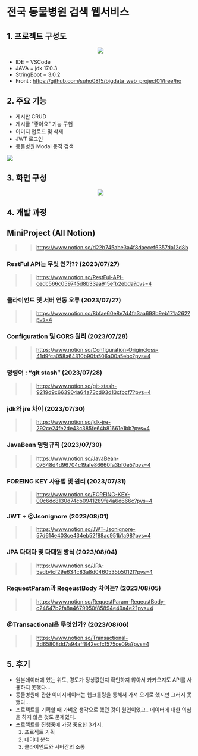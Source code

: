 # 전국 동물병원 검색 웹서비스

## 1. 프로젝트 구성도
<p align="center">
  <img src="https://github.com/honeydanji/MiniProject/assets/129818881/1cc552c7-7984-4b02-b1aa-48ee94171c39">
</p>

- IDE = VSCode
- JAVA = jdk 17.0.3
- StringBoot = 3.0.2
- Front : https://github.com/suho0815/bigdata_web_project01/tree/ho

## 2. 주요 기능
- 게시판 CRUD
- 게시글 "좋아요" 기능 구현
- 이미지 업로드 및 삭제
- JWT 로그인
- 동물병원 Modal 동적 검색
<img src="https://github.com/honeydanji/MiniProject/assets/129818881/bc5bfac3-ceb1-4b95-820e-0db5e56e7e0e"> 

## 3. 화면 구성
<p align="center">
  <img src="https://github.com/honeydanji/MiniProject/assets/129818881/29eb992b-a11b-4500-b1b9-9091a334b1b2">
</p>

## 4. 개발 과정
## MiniProject (All Notion)
>> https://www.notion.so/d22b745abe3a4f8daecef6357da12d8b

### RestFul API는 무엇 인가?? (2023/07/27)
>> https://www.notion.so/RestFul-API-cedc566c059745d8b33aa915efb2ebda?pvs=4

### 클라이언트 및 서버 연동 오류 (2023/07/27)
>> https://www.notion.so/8bfae60e8e7d4fa3aa698b9eb171a262?pvs=4

### Configuration 및 CORS 원리 (2023/07/28)
>> https://www.notion.so/Configuration-Origincloss-41d9fca058a64310b90fa506a00a5ebc?pvs=4

### 명령어 : “git stash”  (2023/07/28)
>> https://www.notion.so/git-stash-9219d9c663904a64a73cd93d13cfbcf7?pvs=4

### jdk와 jre 차이 (2023/07/30)
>> https://www.notion.so/jdk-jre-292ce24fe2de43c385fe64b81661e1bb?pvs=4

### JavaBean 명명규칙 (2023/07/30)
>> https://www.notion.so/JavaBean-07648d4d96704c19afe86660fa3bf0e5?pvs=4

### FOREING KEY 사용법 및 원리 (2023/07/31)
>> https://www.notion.so/FOREING-KEY-00c6dc8130d74cb0941289fe4a6d666c?pvs=4

### JWT + @Jsonignore (2023/08/01)
>> https://www.notion.so/JWT-Jsonignore-57d614e403ce434eb52f88ac951b1a98?pvs=4

### JPA 다대다 및 다대원 방식 (2023/08/04)
>> https://www.notion.so/JPA-5edb4cf29e634c83a8d0460535b5012f?pvs=4

### RequestParam과 ReqeustBody 차이는? (2023/08/05)
>> https://www.notion.so/RequestParam-ReqeustBody-c24647b2fa8a4679950f85894e49a4e2?pvs=4

### @Transactional은 무엇인가? (2023/08/06)
>> https://www.notion.so/Transactional-3d65808dd7a94aff842ecfc1575ce09a?pvs=4

## 5. 후기
- 원본데이터에 있는 위도, 경도가 정상값인지 확인하지 않아서 카카오지도 API를 사용하지 못했다...
- 동물병원에 관한 이미지데이터는 웹크롤링을 통해서 가져 오기로 했지만 그러지 못했다...
- 프로젝트를 기획할 때 가벼운 생각으로 했던 것이 원인이었고.. 데이터에 대한 의심을 하지 않은 것도 문제였다.
- 프로젝트를 진행중에 가장 중요한 3가지.
  1. 프로젝트 기획
  2. 데이터 분석
  3. 클라이언트와 서버간의 소통
